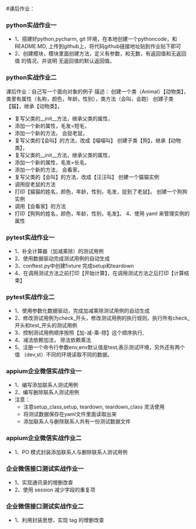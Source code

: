 #课后作业：
### python实战作业一
- 1、搭建好python,pycharm, git 环境，在本地创建一个pythoncode，和README.MD, 上传到github上，将代码github链接地址贴到作业贴下即可
- 2、创建模块，模块里面创建方法，定义有参数，和无数，有返回值和无返回值 的情况，并说明 无返回值的默认返回值。
### python实战作业二
课后作业：自己写一个面向对象的例子
描述：
创建一个类（Animal）【动物类】，类里有属性（名称，颜色，年龄，性别），类方法（会叫，会跑）
创建子类【猫】，继承【动物类】，
- 复写父类的__init__方法，继承父类的属性，
- 添加一个新的属性，毛发=短毛，
- 添加一个新的方法， 会捉老鼠，
- 复写父类的‘【会叫】的方法，改成【喵喵叫】
创建子类【狗】，继承【动物类】，
- 复写父类的__init__方法，继承父类的属性，
- 添加一个新的属性，毛发=长毛，
- 添加一个新的方法， 会看家，
- 复写父类的【会叫】的方法，改成【汪汪叫】
创建一个猫猫实例
- 调用捉老鼠的方法
- 打印【猫猫的姓名，颜色，年龄，性别，毛发，捉到了老鼠】。
创建一个狗狗实例
- 调用【会看家】的方法
- 打印【狗狗的姓名，颜色，年龄，性别，毛发】。
4、使用 yaml 来管理实例的属性
### pytest实战作业一
- 1、补全计算器（加减乘除）的测试用例
- 2、使用数据驱动完成测试用例的自动生成
- 3、conftest.py中创建fixture 完成setup和teardown
- 4、在调用测试方法之前打印【开始计算】，在调用测试方法之后打印【计算结束】
### pytest实战作业二
- 1、使用参数化数据驱动，完成加减乘除测试用例的自动生成
- 2、修改测试用例为check_开头，修改测试用例的执行规则，执行所有check_开头和test_开头的测试用例
- 3、控制测试用例顺序按照【加-减-乘-除】这个顺序执行,
- 4、减法依赖加法， 除法依赖乘法
- 5、注册一个命令行参数env,env默认值是test,表示测试环境，另外还有两个值 （dev,st）不同的环境读取不同的数据。
### appium企业微信实战作业一
- 1、编写添加联系人测试用例
- 2、编写删除联系人测试用例
- 注意：
    - 注意setup_class,setup, teardown, teardown_class 灵活使用
    - 将测试数据保存在yaml文件里面读取出来
    - 添加联系人与删除联系人共有一份测试数据文件
### appium企业微信实战作业二
- 1、PO 模式封装添加联系人与删除联系人测试用例
### 企业微信接口测试实战作业一
- 1、实现通讯录的增删改查
- 2、使用 session 减少字段的重复项
### 企业微信接口测试实战作业二
- 1、利用封装思想，实现 tag 的增删改查